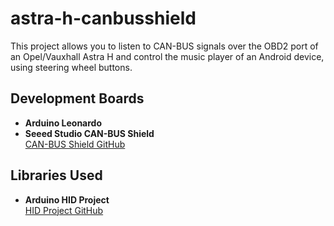 # astra-h-canbusshield

This project allows you to listen to CAN-BUS signals over the OBD2 port of an Opel/Vauxhall Astra H and control the music player of an Android device, using steering wheel buttons.

## Development Boards
- **Arduino Leonardo**
- **Seeed Studio CAN-BUS Shield**  
  [CAN-BUS Shield GitHub](https://github.com/Seeed-Studio/CAN_BUS_Shield)

## Libraries Used
- **Arduino HID Project**  
  [HID Project GitHub](https://github.com/NicoHood/HID)